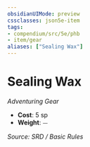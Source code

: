 ```yaml
---
obsidianUIMode: preview
cssclasses: json5e-item
tags:
- compendium/src/5e/phb
- item/gear
aliases: ["Sealing Wax"]
---
```

# Sealing Wax
*Adventuring Gear*  

- **Cost**: 5 sp
- **Weight**: ⏤

*Source: SRD / Basic Rules*